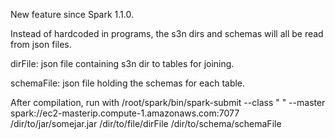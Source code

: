 New feature since Spark 1.1.0.

Instead of hardcoded in programs, the s3n dirs and schemas will all be read from json files.

dirFile: json file containing s3n dir to tables for joining.

schemaFile: json file holding the schemas for each table.

After compilation, run with /root/spark/bin/spark-submit --class " " --master spark://ec2-masterip.compute-1.amazonaws.com:7077 /dir/to/jar/somejar.jar /dir/to/file/dirFile /dir/to/schema/schemaFile


